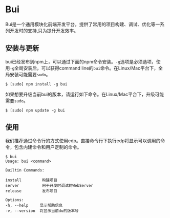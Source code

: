 Bui
==========


Bui是一个通用模块化前端开发平台，提供了常用的项目构建、调试、优化等一系列开发时的支持,只为提升开发效率。


安装与更新
-------

bui已经发布到npm上，可以通过下面的npm命令安装。`-g`选项是必须选项，使用`-g`全局安装后，可以获得command line的`bui`命令。在Linux/Mac平台下，全局安装可能需要`sudo`。

    $ [sudo] npm install -g bui

如果想要升级当前bui的版本，请运行如下命令。在Linux/Mac平台下，升级可能需要`sudo`。

    $ [sudo] npm update -g bui


使用
------

我们推荐通过命令行的方式使用edp。直接命令行下执行edp将显示可以调用的命令，包含内建命令和用户定制的命令。

    $ bui
    Usage: bui <command>

    Builtin Commands:

    install         构建项目
    server          用于开发时调试的WebServer
    release         发布项目

    Options:
    -h, --help     显示帮助信息
    -v, --version  将显示当前du的版本号

